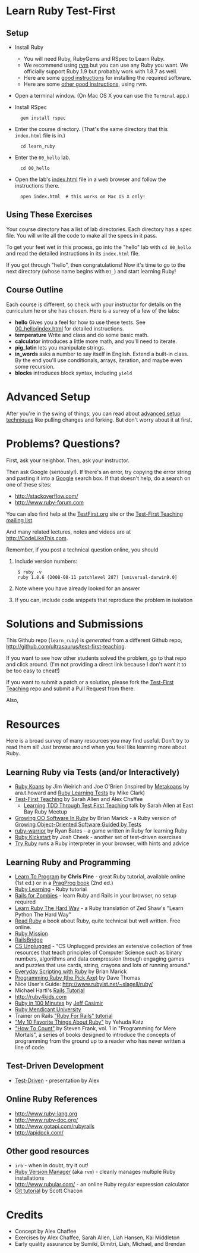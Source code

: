 # Learn Ruby Test-First

## Setup

* Install Ruby

  * You will need Ruby, RubyGems and RSpec to Learn Ruby.
  * We recommend using [rvm](http://rvm.beginrescueend.com) but you can use any Ruby you want. We officially support Ruby 1.9 but probably work with 1.8.7 as well.
  * Here are some [good instructions](http://www.wiki.devchix.com/index.php?title=Workshop_Installation_Notes_Rails_3) for installing the required software.
  * Here are some [other good instructions](http://ruby.railstutorial.org/ruby-on-rails-tutorial-book#sec:rubygems), using rvm.

* Open a terminal window. (On Mac OS X you can use the `Terminal` app.)

* Install RSpec

        gem install rspec

* Enter the course directory. (That's the same directory that this `index.html` file is in.)

        cd learn_ruby

* Enter the `00_hello` lab.

        cd 00_hello

* Open the lab's [index.html](./00_hello/index.html) file in a web browser and follow the instructions there.

        open index.html  # this works on Mac OS X only!

## Using These Exercises

Your course directory has a list of lab directories. Each
directory has a spec file. You will write all the code to make all the specs
in it pass.

To get your feet wet in this process, go into the "hello" lab with `cd
00_hello` and read the detailed instructions in its `index.html` file.

If you got through "hello", then congratulations! Now it's time to go to the
next directory (whose name begins with `01_`) and start learning Ruby!

## Course Outline

Each course is different, so check with your instructor for details on the
curriculum he or she has chosen. Here is a survey of a few of the labs:

* **hello**
  Gives you a feel for how to use these tests.
  See [00_hello/index.html](00_hello/index.html) for detailed instructions.
* **temperature**
  Write and class and do some basic math.
* **calculator** introduces a little more math, and you'll need to iterate.
* **pig\_latin** lets you manipulate strings.
* **in\_words** asks a number to say itself in English. Extend a built-in class. By the end you'll use conditionals, arrays, iteration, and maybe even some recursion.
* **blocks** introduces block syntax, including `yield`

# Advanced Setup

After you're in the swing of things, you can read about [advanced setup techniques](advanced_setup.html) like pulling changes and forking. But don't worry about it at first.

# Problems? Questions?

First, ask your neighbor. Then, ask your instructor.

Then ask Google (seriously!). If there's an error, try copying the error string and pasting it into a [Google](http://google.com) search box. If that doesn't help, do a search on one of these sites:

*	<http://stackoverflow.com/>
*	<http://www.ruby-forum.com>

You can also find help at the [TestFirst.org](http://testfirst.org) site or the [Test-First Teaching mailing list](http://groups.google.com/group/test-first-teaching).

And many related lectures, notes and videos are at <http://CodeLikeThis.com>.

Remember, if you post a technical question online, you should

1. Include version numbers:

        $ ruby -v
        ruby 1.8.6 (2008-08-11 patchlevel 287) [universal-darwin9.0]

2. Note where you have already looked for an answer
3. If you can, include code snippets that reproduce the problem in isolation

# Solutions and Submissions

This Github repo (`learn_ruby`) is *generated* from a different Github repo, <http://github.com/ultrasaurus/test-first-teaching>.

If you want to see how other students solved the problem, go to that repo and click around. (I'm not providing a direct link because I don't want it to be too easy to cheat!)

If you want to submit a patch or a solution, please fork the [Test-First Teaching](http://github.com/ultrasaurus/test-first-teaching) repo and submit a Pull Request from there.

Also,

# Resources

Here is a broad survey of many resources you may find useful. Don't try to read them all! Just browse around when you feel like learning more about Ruby.

## Learning Ruby via Tests (and/or Interactively)
* [Ruby Koans](http://rubykoans.com) by Jim Weirich and Joe O'Brien (inspired by [Metakoans](http://rubyquiz.com/quiz67.html) by ara.t.howard and [Ruby Learning Tests](http://clarkware.com/cgi/blosxom/2005/03/18) by Mike Clark)
* [Test-First Teaching](http://testfirst.org) by Sarah Allen and Alex Chaffee
  * [Learning TDD Through Test First Teaching](http://www.youtube.com/watch?v=KgfdlZuVz7I) talk by Sarah Allen at East Bay Ruby Meetup
* [Growing OO Software In Ruby](http://www.exampler.com/blog/2009/12/17/growing-object-oriented-software-in-ruby/) by Brian Marick - a Ruby version of [Growing Object-Oriented Software Guided by Tests](http://www.growing-object-oriented-software.com/)
* [ruby-warrior](http://github.com/ryanb/ruby-warrior) by Ryan Bates - a game written in Ruby for learning Ruby
* [Ruby Kickstart](https://github.com/JoshCheek/ruby-kickstart) by Josh Cheek - another set of test-driven exercises
* [Try Ruby](http://tryruby.org) runs a Ruby interpreter in your browser, with hints and advice

## Learning Ruby and Programming
* [Learn To Program](http://pine.fm/LearnToProgram/) by **Chris Pine** - great Ruby tutorial, available online (1st ed.) or in a [PragProg book](http://www.pragprog.com/titles/ltp2/learn-to-program-2nd-edition) (2nd ed.)
* [Ruby Learning](http://rubylearning.com/satishtalim/tutorial.html) - Ruby tutorial
* [Rails for Zombies](http://railsforzombies.org) - learn Ruby and Rails in your browser, no setup required
* [Learn Ruby The Hard Way](http://ruby.learncodethehardway.org/) - a Ruby translation of Zed Shaw's "Learn Python The Hard Way"
* [Read Ruby](http://ruby.runpaint.org/) a book about Ruby, quite technical but well written. Free online.
* [Ruby Mission](http://github.com/alexch/mission)
* [RailsBridge](http://groups.google.com/group/railsbridge)
* [CS Unplugged](http://www.csunplugged.org/) - "CS Unplugged provides an extensive collection of free resources that teach principles of Computer Science such as binary numbers, algorithms and data compression through engaging games and puzzles that use cards, string, crayons and lots of running around."
* [Everyday Scripting with Ruby](http://pragprog.com/titles/bmsft/everyday-scripting-with-ruby) by Brian Marick
* [Programming Ruby (the Pick Axe)](http://pragprog.com/titles/ruby/programming-ruby) by Dave Thomas
* Nice User's Guide: <http://www.rubyist.net/~slagell/ruby/>
* Michael Hartl's [Rails Tutorial](http://railstutorial.org)
* <http://ruby4kids.com>
* [Ruby in 100 Minutes](http://jumpstartlab.com/resources/ruby-jumpstart/ruby/) by [Jeff Casimir](http://jumpstartlab.com)
* [Ruby Mendicant University](http://university.rubymendicant.com)
* Trainer on Rails ["Ruby For Rails" tutorial](http://www.public.traineronrails.com/courses/ruby/)
* ["My 10 Favorite Things About Ruby"](http://yehudakatz.com/2009/08/24/my-10-favorite-things-about-the-ruby-language/) by Yehuda Katz
* ["How To Count"](http://stevenf.com/pages/book.html) by Steven Frank, vol. 1 in "Programming for Mere Mortals", a series of books designed to introduce the concepts of programming from the ground up to a reader who has never written a line of code.

## Test-Driven Development
* [Test-Driven](http://www.slideshare.net/alexchaffee/test-driven) - presentation by Alex

## Online Ruby References

* <http://www.ruby-lang.org>
*	<http://www.ruby-doc.org/>
*	<http://www.gotapi.com/rubyrails>
*	<http://apidock.com/>

## Other good resources

*	`irb` - when in doubt, try it out!
*	[Ruby Version Manager](http://rvm.beginrescueend.com/) (aka `rvm`) - cleanly manages multiple Ruby installations
*	<http://www.rubular.com/> - an online Ruby regular expression calculator
* [Git tutorial](http://bit.ly/scott-chacon-git-101-tutorial) by Scott Chacon

# Credits

* Concept by Alex Chaffee
* Exercises by Alex Chaffee, Sarah Allen, Liah Hansen, Kai Middleton
* Early quality assurance by Sumiki, Dimitri, Liah, Michael, and Brendan
